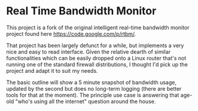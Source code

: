 # Real Time Bandwidth Monitor

This project is a fork of the original intelligent real-time bandwidth monitor 
project found here <https://code.google.com/p/rtbm/>.

That project has been largely defunct for a while, but implements a very nice
and easy to read interface. Given the relative dearth of similar functionalities
which can be easily dropped onto a Linux router that's not running one of the
standard firewall distributions, I thought I'd pick up the project and adapt it
to suit my needs.

The basic outline will show a 5 minute snapshot of bandwidth usage, updated by
the second but does no long-term logging (there are better tools for that at
the moment). The principle use case is answering that age-old "who's using all 
the internet" question around the house.

